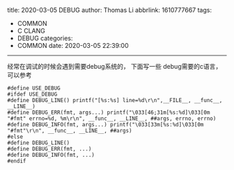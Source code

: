 title: 2020-03-05 DEBUG
author: Thomas Li
abbrlink: 1610777667
tags:
  - COMMON
  - C CLANG
  - DEBUG
categories:
  - COMMON
date: 2020-03-05 22:39:00
---
经常在调试的时候会遇到需要debug系统的，
下面写一些 debug需要的c语言，可以参考
```
#define USE_DEBUG
#ifdef USE_DEBUG
#define DEBUG_LINE() printf("[%s:%s] line=%d\r\n",__FILE__, __func__, __LINE__)
#define DEBUG_ERR(fmt, args...) printf("\033[46;31m[%s:%d]\033[0m "#fmt" errno=%d, %m\r\n", __func__, __LINE__, ##args, errno, errno)
#define DEBUG_INFO(fmt, args...) printf("\033[33m[%s:%d]\033[0m "#fmt"\r\n", __func__, __LINE__, ##args)
#else
#define DEBUG_LINE()
#define DEBUG_ERR(fmt, ...)
#define DEBUG_INFO(fmt, ...)
#endif
```